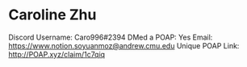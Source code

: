# Caroline Zhu

Discord Username: Caro996#2394
DMed a POAP: Yes
Email: https://www.notion.soyuanmoz@andrew.cmu.edu
Unique POAP Link: http://POAP.xyz/claim/1c7qiq